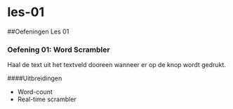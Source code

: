 # les-01
##Oefeningen Les 01
### Oefening 01: Word Scrambler

Haal de text uit het textveld dooreen wanneer er op de knop wordt gedrukt.

####Uitbreidingen
- Word-count
- Real-time scrambler